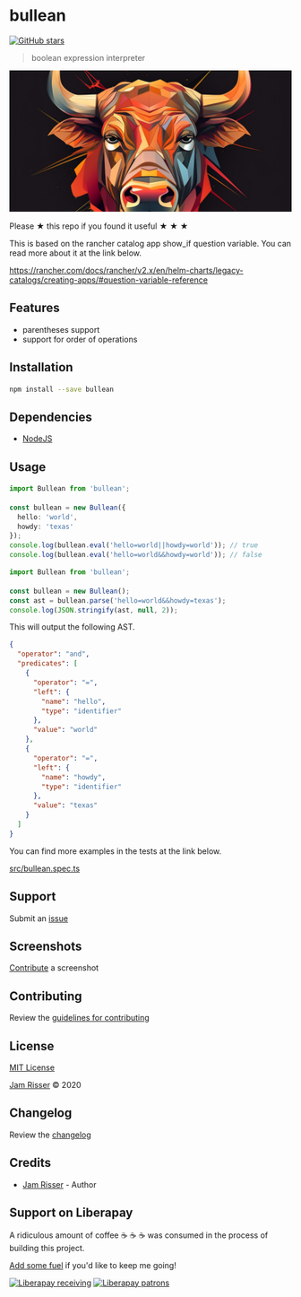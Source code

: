 # bullean

[![GitHub stars](https://img.shields.io/github/stars/codejamninja/bullean.svg?style=social&label=Stars)](https://github.com/codejamninja/bullean)

> boolean expression interpreter

![](assets/bullean.png)

Please ★ this repo if you found it useful ★ ★ ★

This is based on the rancher catalog app show_if question variable.
You can read more about it at the link below.

https://rancher.com/docs/rancher/v2.x/en/helm-charts/legacy-catalogs/creating-apps/#question-variable-reference

## Features

- parentheses support
- support for order of operations

## Installation

```sh
npm install --save bullean
```

## Dependencies

- [NodeJS](https://nodejs.org)

## Usage

```ts
import Bullean from 'bullean';

const bullean = new Bullean({
  hello: 'world',
  howdy: 'texas'
});
console.log(bullean.eval('hello=world||howdy=world')); // true
console.log(bullean.eval('hello=world&&howdy=world')); // false
```

```ts
import Bullean from 'bullean';

const bullean = new Bullean();
const ast = bullean.parse('hello=world&&howdy=texas');
console.log(JSON.stringify(ast, null, 2));
```

This will output the following AST.

```json
{
  "operator": "and",
  "predicates": [
    {
      "operator": "=",
      "left": {
        "name": "hello",
        "type": "identifier"
      },
      "value": "world"
    },
    {
      "operator": "=",
      "left": {
        "name": "howdy",
        "type": "identifier"
      },
      "value": "texas"
    }
  ]
}
```

You can find more examples in the tests at the link below.

[src/bullean.spec.ts](src/bullean.spec.ts)

## Support

Submit an [issue](https://github.com/codejamninja/bullean/issues/new)

## Screenshots

[Contribute](https://github.com/codejamninja/bullean/blob/master/CONTRIBUTING.md) a screenshot

## Contributing

Review the [guidelines for contributing](https://github.com/codejamninja/bullean/blob/master/CONTRIBUTING.md)

## License

[MIT License](https://github.com/codejamninja/bullean/blob/master/LICENSE)

[Jam Risser](https://codejam.ninja) © 2020

## Changelog

Review the [changelog](https://github.com/codejamninja/bullean/blob/master/CHANGELOG.md)

## Credits

- [Jam Risser](https://codejam.ninja) - Author

## Support on Liberapay

A ridiculous amount of coffee ☕ ☕ ☕ was consumed in the process of building this project.

[Add some fuel](https://liberapay.com/codejamninja/donate) if you'd like to keep me going!

[![Liberapay receiving](https://img.shields.io/liberapay/receives/codejamninja.svg?style=flat-square)](https://liberapay.com/codejamninja/donate)
[![Liberapay patrons](https://img.shields.io/liberapay/patrons/codejamninja.svg?style=flat-square)](https://liberapay.com/codejamninja/donate)
